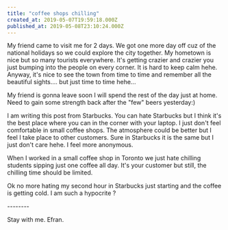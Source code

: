 ```yaml
---
title: "coffee shops chilling"
created_at: 2019-05-07T19:59:18.000Z
published_at: 2019-05-08T23:10:24.000Z
---
```

My friend came to visit me for 2 days. We got one more day off cuz of the national holidays so we could explore the city together. My hometown is nice but so many tourists everywhere. It's getting crazier and crazier you just bumping into the people on every corner. It is hard to keep calm hehe. Anyway, it's nice to see the town from time to time and remember all the beautiful sights.... but just time to time hehe...

My friend is gonna leave soon I will spend the rest of the day just at home. Need to gain some strength back after the "few" beers yesterday:)

I am writing this post from Starbucks. You can hate Starbucks but I think it's the best place where you can in the corner with your laptop. I just don't feel comfortable in small coffee shops. The atmosphere could be better but I feel I take place to other customers. Sure in Starbucks it is the same but I just don't care hehe. I feel more anonymous.

When I worked in a small coffee shop in Toronto we just hate chilling students sipping just one coffee all day. It's your customer but still, the chilling time should be limited.

Ok no more hating my second hour in Starbucks just starting and the coffee is getting cold. I am such a hypocrite ?

\--------

Stay with me. Efran.
